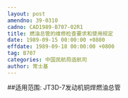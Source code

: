 ```yaml
---
layout: post
amendno: 39-0310
cadno: CAD1989-B707-02R1
title: 燃油总管的维修检查要求和使用规定
date: 1989-09-15 00:00:00 +0800
effdate: 1989-09-18 00:00:00 +0800
tag: B707
categories: 中国民航局适航司
author: 常士基
---
```


##适用范围:
JT3D-7发动机铜焊燃油总管

